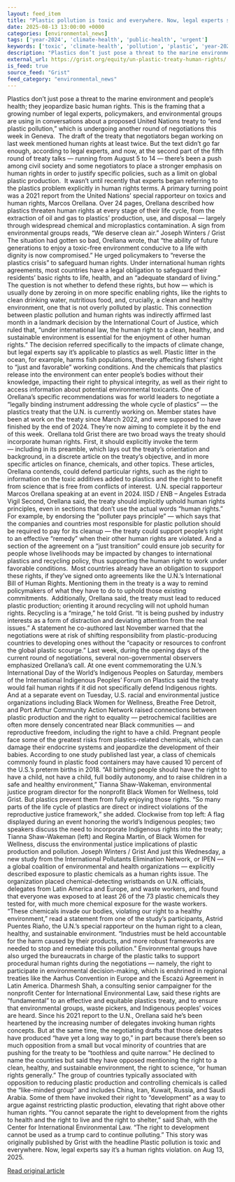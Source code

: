 ```yaml
---
layout: feed_item
title: "Plastic pollution is toxic and everywhere. Now, legal experts say it’s a human rights violation."
date: 2025-08-13 13:00:00 +0000
categories: [environmental_news]
tags: ['year-2024', 'climate-health', 'public-health', 'urgent']
keywords: ['toxic', 'climate-health', 'pollution', 'plastic', 'year-2024', 'public-health', 'urgent']
description: "Plastics don’t just pose a threat to the marine environment and people’s health; they jeopardize basic human rights"
external_url: https://grist.org/equity/un-plastic-treaty-human-rights/
is_feed: true
source_feed: "Grist"
feed_category: "environmental_news"
---
```


Plastics don’t just pose a threat to the marine environment and people’s health; they jeopardize basic human rights. This is the framing that a growing number of legal experts, policymakers, and environmental groups are using in conversations about a proposed United Nations treaty to “end plastic pollution,” which is undergoing another round of negotiations this week in Geneva.&nbsp; The draft of the treaty that negotiators began working on last week mentioned human rights at least twice. But the text didn’t go far enough, according to legal experts, and now, at the second part of the fifth round of treaty talks —&nbsp;running from August 5 to 14 — there’s been a push among civil society and some negotiators to place a stronger emphasis on human rights in order to justify specific policies, such as a limit on global plastic production.&nbsp; It wasn’t until recently that experts began referring to the plastics problem explicitly in human rights terms. A primary turning point was a 2021 report from the United Nations’ special rapporteur on toxics and human rights, Marcos Orellana. Over 24 pages, Orellana described how plastics threaten human rights at every stage of their life cycle, from the extraction of oil and gas to plastics’ production, use, and disposal —&nbsp;largely through widespread chemical and microplastics contamination. A sign from environmental groups reads, “We deserve clean air.” Joseph Winters / Grist The situation had gotten so bad, Orellana wrote, that “the ability of future generations to enjoy a toxic-free environment conducive to a life with dignity is now compromised.” He urged policymakers to “reverse the plastics crisis” to safeguard human rights. Under international human rights agreements, most countries have a legal obligation to safeguard their residents’ basic rights to life, health, and an “adequate standard of living.” The question is not whether to defend these rights, but how —&nbsp;which is usually done by zeroing in on more specific enabling rights, like the rights to clean drinking water, nutritious food, and, crucially, a clean and healthy environment, one that is not overly polluted by plastic. This connection between plastic pollution and human rights was indirectly affirmed last month in a landmark decision by the International Court of Justice, which ruled that, “under international law, the human right to a clean, healthy, and sustainable environment is essential for the enjoyment of other human rights.” The decision referred specifically to the impacts of climate change, but legal experts say it’s applicable to plastics as well. Plastic litter in the ocean, for example, harms fish populations, thereby affecting fishers’ right to “just and favorable” working conditions. And the chemicals that plastics release into the environment can enter people’s bodies without their knowledge, impacting their right to physical integrity, as well as their right to access information about potential environmental toxicants. One of Orellana’s specific recommendations was for world leaders to negotiate a “legally binding instrument addressing the whole cycle of plastics” — the plastics treaty that the U.N. is currently working on. Member states have been at work on the treaty since March 2022, and were supposed to have finished by the end of 2024. They’re now aiming to complete it by the end of this week.&nbsp; Orellana told Grist there are two broad ways the treaty should incorporate human rights. First, it should explicitly invoke the term —&nbsp;including in its preamble, which lays out the treaty’s orientation and background, in a discrete article on the treaty’s objective, and in more specific articles on finance, chemicals, and other topics. These articles, Orellana contends, could defend particular rights, such as the right to information on the toxic additives added to plastics and the right to benefit from science that is free from conflicts of interest.&nbsp; U.N. special rapporteur Marcos Orellana speaking at an event in 2024. IISD / ENB &#8211; Angeles Estrada Vigil Second, Orellana said, the treaty should implicitly uphold human rights principles, even in sections that don’t use the actual words “human rights.” For example, by endorsing the “polluter pays principle” — which says that the companies and countries most responsible for plastic pollution should be required to pay for its cleanup —&nbsp;the treaty could support people’s right to an effective “remedy” when their other human rights are violated. And a section of the agreement on a “just transition” could ensure job security for people whose livelihoods may be impacted by changes to international plastics and recycling policy, thus supporting the human right to work under favorable conditions.&nbsp; Most countries already have an obligation to support these rights, if they’ve signed onto agreements like the U.N.’s International Bill of Human Rights. Mentioning them in the treaty is a way to remind policymakers of what they have to do to uphold those existing commitments.&nbsp; Additionally, Orellana said, the treaty must lead to reduced plastic production; orienting it around recycling will not uphold human rights. Recycling is a “mirage,” he told Grist. “It is being pushed by industry interests as a form of distraction and deviating attention from the real issues.” A statement he co-authored last November warned that the negotiations were at risk of shifting responsibility from plastic-producing countries to developing ones without the “capacity or resources to confront the global plastic scourge.” Last week, during the opening days of the current round of negotiations, several non-governmental observers emphasized Orellana’s call. At one event commemorating the U.N.’s International Day of the World&#8217;s Indigenous Peoples on Saturday, members of the International Indigenous Peoples’ Forum on Plastics said the treaty would fail human rights if it did not specifically defend Indigenous rights. And at a separate event on Tuesday, U.S. racial and environmental justice organizations including Black Women for Wellness, Breathe Free Detroit, and Port Arthur Community Action Network raised connections between plastic production and the right to equality — petrochemical facilities are often more densely concentrated near Black communities — and reproductive freedom, including the right to have a child. Pregnant people face some of the greatest risks from plastics-related chemicals, which can damage their endocrine systems and jeopardize the development of their babies. According to one study published last year, a class of chemicals commonly found in plastic food containers may have caused 10 percent of the U.S.’s preterm births in 2018. &#8220;All birthing people should have the right to have a child, not have a child, full bodily autonomy, and to raise children in a safe and healthy environment,&#8221; Tianna Shaw-Wakeman, environmental justice program director for the nonprofit Black Women for Wellness, told Grist. But plastics prevent them from fully enjoying those rights. &#8220;So many parts of the life cycle of plastics are direct or indirect violations of the reproductive justice framework,” she added. Clockwise from top left: A flag displayed during an event honoring the world&#8217;s Indigenous peoples; two speakers discuss the need to incorporate Indigenous rights into the treaty; Tianna Shaw-Wakeman (left) and Regina Martin, of Black Women for Wellness, discuss the environmental justice implications of plastic production and pollution. Joseph Winters / Grist And just this Wednesday, a new study from the International Pollutants Elimination Network, or IPEN — a global coalition of environmental and health organizations — explicitly described exposure to plastic chemicals as a human rights issue. The organization placed chemical-detecting wristbands on U.N. officials, delegates from Latin America and Europe, and waste workers, and found that everyone was exposed to at least 26 of the 73 plastic chemicals they tested for, with much more chemical exposure for the waste workers. “These chemicals invade our bodies, violating our right to a healthy environment,” read a statement from one of the study’s participants, Astrid Puentes Riaño, the U.N.’s special rapporteur on the human right to a clean, healthy, and sustainable environment. “Industries must be held accountable for the harm caused by their products, and more robust frameworks are needed to stop and remediate this pollution.” Environmental groups have also urged the bureaucrats in charge of the plastic talks to support procedural human rights during the negotiations —&nbsp;namely, the right to participate in environmental decision-making, which is enshrined in regional treaties like the Aarhus Convention in Europe and the Escazú Agreement in Latin America. Dharmesh Shah, a consulting senior campaigner for the nonprofit Center for International Environmental Law, said these rights are “fundamental” to an effective and equitable plastics treaty, and to ensure that environmental groups, waste pickers, and Indigenous peoples’ voices are heard. Since his 2021 report to the U.N., Orellana said he’s been heartened by the increasing number of delegates invoking human rights concepts. But at the same time, the negotiating drafts that those delegates have produced “have yet a long way to go,” in part because there’s been so much opposition from a small but vocal minority of countries that are pushing for the treaty to be “toothless and quite narrow.” He declined to name the countries but said they have opposed mentioning the right to a clean, healthy, and sustainable environment, the right to science, “or human rights generally.” The group of countries typically associated with opposition to reducing plastic production and controlling chemicals is called the “like-minded group” and includes China, Iran, Kuwait, Russia, and Saudi Arabia. Some of them have invoked their right to “development” as a way to argue against restricting plastic production, elevating that right above other human rights. “You cannot separate the right to development from the rights to health and the right to live and the right to shelter,” said Shah, with the Center for International Environmental Law. “The right to development cannot be used as a trump card to continue polluting.” This story was originally published by Grist with the headline Plastic pollution is toxic and everywhere. Now, legal experts say it’s a human rights violation. on Aug 13, 2025.

[Read original article](https://grist.org/equity/un-plastic-treaty-human-rights/)
